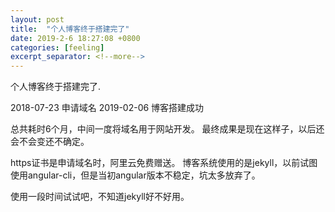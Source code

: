 ```yaml
---
layout: post
title:  "个人博客终于搭建完了"
date: 2019-2-6 18:27:08 +0800
categories: [feeling]
excerpt_separator: <!--more-->
---
```

个人博客终于搭建完了.
<!--more-->

2018-07-23 申请域名
2019-02-06 博客搭建成功

总共耗时6个月，中间一度将域名用于网站开发。
最终成果是现在这样子，以后还会不会变还不确定。

https证书是申请域名时，阿里云免费赠送。
博客系统使用的是jekyll，以前试图使用angular-cli，但是当初angular版本不稳定，坑太多放弃了。

使用一段时间试试吧，不知道jekyll好不好用。
